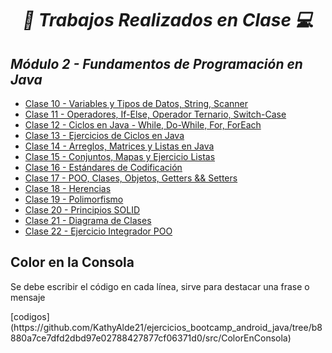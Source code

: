 **_<h1 align="center">:vulcan_salute: Trabajos Realizados en Clase :computer:</h1>_**
**_<h2>Módulo 2 - Fundamentos de Programación en Java</h2>_**

- [Clase 10 - Variables y Tipos de Datos, String, Scanner](https://github.com/KathyAlde21/ejercicios_bootcamp_android_java/tree/b8880a7ce7dfd2dbd97e02788427877cf06371d0/src/clase10appmov)
- [Clase 11 - Operadores, If-Else, Operador Ternario, Switch-Case](https://github.com/KathyAlde21/ejercicios_bootcamp_android_java/tree/b8880a7ce7dfd2dbd97e02788427877cf06371d0/src/clase11appmov)
- [Clase 12 - Ciclos en Java - While, Do-While, For, ForEach](https://github.com/KathyAlde21/ejercicios_bootcamp_android_java/tree/b8880a7ce7dfd2dbd97e02788427877cf06371d0/src/clase12appmov)
- [Clase 13 - Ejercicios de Ciclos en Java](https://github.com/KathyAlde21/ejercicios_bootcamp_android_java/tree/27c32d0988fd36acdaa2be0a3b7f34a681447c72/src/clase13appmov)
- [Clase 14 - Arreglos, Matrices y Listas en Java](https://github.com/KathyAlde21/ejercicios_bootcamp_android_java/tree/de6a27cfd62630730abcff769f4d5b429a187eae/src/clase14appmov)
- [Clase 15 - Conjuntos, Mapas y Ejercicio Listas](https://github.com/KathyAlde21/ejercicios_bootcamp_android_java/tree/044b5441e65a0fe8686171b1d0988ebf88c4754a/src/clase15appmov)
- [Clase 16 - Estándares de Codificación]()
- [Clase 17 - POO, Clases, Objetos, Getters && Setters]()
- [Clase 18 - Herencias]()
- [Clase 19 - Polimorfismo]()
- [Clase 20 - Principios SOLID]()
- [Clase 21 - Diagrama de Clases]()
- [Clase 22 - Ejercicio Integrador POO]()


**<h2>Color en la Consola</h2>**
<p>Se debe escribir el código en cada línea, sirve para destacar una frase o mensaje</p>
[codigos](https://github.com/KathyAlde21/ejercicios_bootcamp_android_java/tree/b8880a7ce7dfd2dbd97e02788427877cf06371d0/src/ColorEnConsola)

